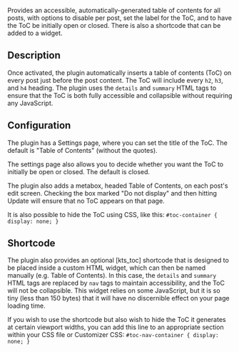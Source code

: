 Provides an accessible, automatically-generated table of contents for all posts, with options to disable per post, set the label for the ToC, and to have the ToC be initially open or closed. There is also a shortcode that can be added to a widget.

## Description
Once activated, the plugin automatically inserts a table of contents (ToC) on every post just before the post content. The ToC will include every `h2`, `h3`, and `h4` heading. The plugin uses the `details` and `summary` HTML tags to ensure that the ToC is both fully accessible and collapsible without requiring any JavaScript.

## Configuration
The plugin has a Settings page, where you can set the title of the ToC. The default is "Table of Contents" (without the quotes).

The settings page also allows you to decide whether you want the ToC to initially be open or closed. The default is closed.

The plugin also adds a metabox, headed Table of Contents, on each post's edit screen. Checking the box marked "Do not display" and then hitting Update will ensure that no ToC appears on that page.

It is also possible to hide the ToC using CSS, like this: `#toc-container { display: none; }`

## Shortcode
The plugin also provides an optional [kts_toc] shortcode that is designed to be placed inside a custom HTML widget, which can then be named manually (e.g. Table of Contents). In this case, the `details` and `summary` HTML tags are replaced by `nav` tags to maintain accessibility, and the ToC will not be collapsible. This widget relies on some JavaScript, but it is so tiny (less than 150 bytes) that it will have no discernible effect on your page loading time.

If you wish to use the shortcode but also wish to hide the ToC it generates at certain viewport widths, you can add this line to an appropriate section within your CSS file or Customizer CSS: `#toc-nav-container { display: none; }`
